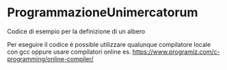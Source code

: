 # ProgrammazioneUnimercatorum 
Codice di esempio per la definizione di un albero 

Per eseguire il codice è possible utilizzare qualunque compilatore locale con gcc oppure 
usare compilatori online es. https://www.programiz.com/c-programming/online-compiler/ 

